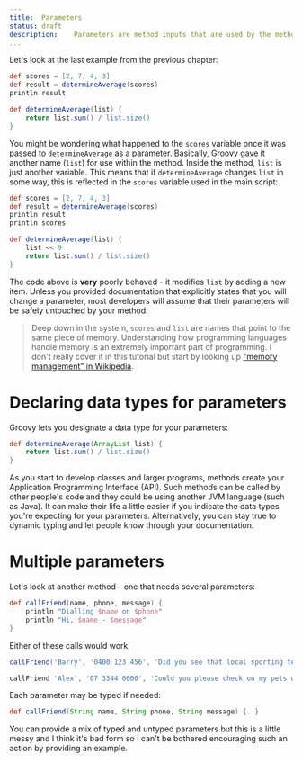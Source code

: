 ```yaml
---
title:	Parameters
status:	draft
description:	Parameters are method inputs that are used by the method to produce a result.
...
```


Let's look at the last example from the previous chapter:

```groovy
def scores = [2, 7, 4, 3]
def result = determineAverage(scores)
println result

def determineAverage(list) {
    return list.sum() / list.size()
}
```

You might be wondering what happened to the `scores` variable once it was passed to `determineAverage` as a parameter. Basically, Groovy gave it another name (`list`) for use within the method. Inside the method, `list` is just another variable. This means that if `determineAverage` changes `list` in some way, this is reflected in the `scores` variable used in the main script:

```groovy
def scores = [2, 7, 4, 3]
def result = determineAverage(scores)
println result
println scores

def determineAverage(list) {
    list << 9
    return list.sum() / list.size()
}
```

The code above is __very__ poorly behaved - it modifies `list` by adding a new item. Unless you provided documentation that explicitly states that you will change a parameter, most developers will assume that their parameters will be safely untouched by your method.

>Deep down in the system, `scores` and `list` are names that point to the same piece of memory. Understanding how programming languages handle memory is an extremely important part of programming. I don't really cover it in this tutorial but start by looking up ["memory management" in Wikipedia](https://en.wikipedia.org/wiki/Memory_management).

# Declaring data types for parameters

Groovy lets you designate a data type for your parameters:

```groovy
def determineAverage(ArrayList list) {
    return list.sum() / list.size()
}
```

As you start to develop classes and larger programs, methods create your Application Programming Interface (API). Such methods can be called by other people's code and they could be using another JVM language (such as Java). It can make their life a little easier if you indicate the data types you're expecting for your parameters. Alternatively, you can stay true to dynamic typing and let people know through your documentation.

# Multiple parameters

Let's look at another method - one that needs several parameters:

```groovy
def callFriend(name, phone, message) {
    println "Dialling $name on $phone"
    println "Hi, $name - $message"
}
```

Either of these calls would work:

```groovy
callFriend('Barry', '0400 123 456', 'Did you see that local sporting team?')

callFriend 'Alex', '07 3344 0000', 'Could you please check on my pets whilst I\'m away?'
```

Each parameter may be typed if needed: 

```groovy
def callFriend(String name, String phone, String message) {..}
```

You can provide a mix of typed and untyped parameters but this is a little messy and I think it's bad form so I can't be bothered encouraging such an action by providing an example.